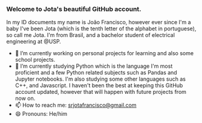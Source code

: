 ### Welcome to Jota's beautiful GitHub account.

In my ID documents my name is João Francisco, however ever since I'm a baby I've been Jota (which is the tenth letter of the alphabet in portuguese), so call me Jota. I'm from Brasil, and a bachelor student of electrical engineering at @USP. 

- 🔭 I’m currently working on personal projects for learning and also some school projects.
- 🌱 I’m currently studying Python which is the language I'm most proficient and a few Python related subjects such as Pandas and Jupyter notebooks. I'm also studying some other languages such as C++, and Javascript. I haven't been the best at keeping this GitHub account updated, however that will happen with future projects from now on.
- 📫 How to reach me: srjotafrancisco@gmail.com
- 😄 Pronouns: He/him
